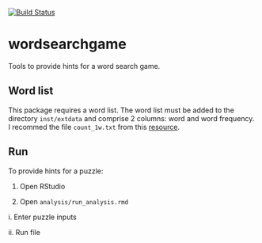 [![Build Status](https://travis-ci.com/jolyonfaria/wordsearchgame.svg?token=LHfWxcGYuGqTtAx1F1pw&branch=master)](https://travis-ci.com/jolyonfaria/wordsearchgame)
<br />

# wordsearchgame
Tools to provide hints for a word search game.

## Word list

This package requires a word list. The word list must be added to the directory `inst/extdata` and comprise 2 columns: word and word frequency. I recommed the file `count_1w.txt` from this [resource](https://norvig.com/ngrams/).

## Run

To provide hints for a puzzle:

1. Open RStudio

2. Open `analysis/run_analysis.rmd`

i. Enter puzzle inputs

ii. Run file

